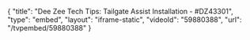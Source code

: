 {
    "title": "Dee Zee Tech Tips: Tailgate Assist Installation - #DZ43301",
    "type": "embed",
    "layout": "iframe-static",
    "videoId": "59880388",
    "url": "\/tvpembed\/59880388"
}